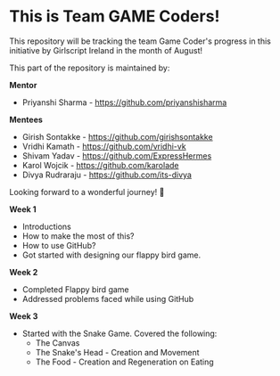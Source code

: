 # This is Team GAME Coders!

This repository will be tracking the team Game Coder's progress in this initiative by Girlscript Ireland in the month of August!

This part of the repository is maintained by:

**Mentor** 
* Priyanshi Sharma - https://github.com/priyanshisharma

**Mentees** 
* Girish Sontakke - https://github.com/girishsontakke    
* Vridhi Kamath - https://github.com/vridhi-vk
* Shivam Yadav - https://github.com/ExpressHermes
* Karol Wojcik - https://github.com/karolade
* Divya Rudraraju - https://github.com/its-divya

Looking forward to a wonderful journey! :tada:

**Week 1**
* Introductions
* How to make the most of this?
* How to use GitHub?
* Got started with designing our flappy bird game.

**Week 2**
* Completed Flappy bird game
* Addressed problems faced while using GitHub

**Week 3**
* Started with the Snake Game. Covered the following:
  * The Canvas
  * The Snake's Head - Creation and Movement
  * The Food - Creation and Regeneration on Eating

